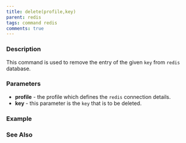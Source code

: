 ```yaml
---
title: delete(profile,key)
parent: redis
tags: command redis
comments: true
---
```



### Description
This command is used to remove the entry of the given `key` from `redis` database.


### Parameters
- **profile** - the profile which defines the `redis` connection details.
- **key** - this parameter is the `key` that is to be deleted. 


### Example


### See Also